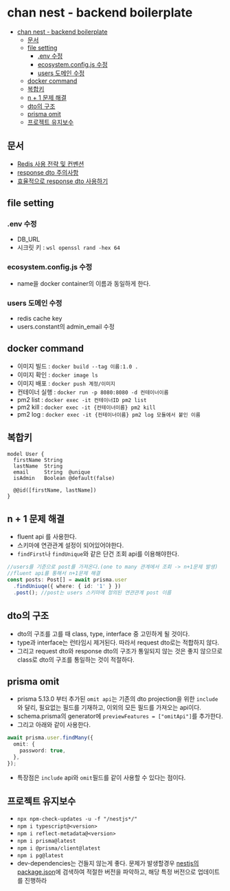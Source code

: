 # chan nest - backend boilerplate

- [chan nest - backend boilerplate](#chan-nest---backend-boilerplate)
  - [문서](#문서)
  - [file setting](#file-setting)
    - [.env 수정](#env-수정)
    - [ecosystem.config.js 수정](#ecosystemconfigjs-수정)
    - [users 도메인 수정](#users-도메인-수정)
  - [docker command](#docker-command)
  - [복합키](#복합키)
  - [n + 1 문제 해결](#n--1-문제-해결)
  - [dto의 구조](#dto의-구조)
  - [prisma omit](#prisma-omit)
  - [프로젝트 유지보수](#프로젝트-유지보수)

## 문서

- [Redis 사용 전략 및 컨벤션](./documents/REDIS_CONVENTION.md)
- [response dto 주의사항](./documents/RESPONSE_DTO_CAUTION.md)
- [효율적으로 response dto 사용하기](./documents/EFFECTIVE_RESPONSE_DTO.md)

## file setting

### .env 수정

- DB_URL
- 시크릿 키 : `wsl openssl rand -hex 64`

### ecosystem.config.js 수정

- name을 docker container의 이름과 동일하게 한다.

### users 도메인 수정

- redis cache key
- users.constant의 admin_email 수정

## docker command

- 이미지 빌드 : `docker build --tag 이름:1.0 .`
- 이미지 확인 : `docker image ls`
- 이미지 배포 : `docker push 계정/이미지`
- 컨테이너 실행 : `docker run -p 8080:8080 -d 컨테이너이름`
- pm2 list : `docker exec -it 컨테이너ID pm2 list`
- pm2 kill : `docker exec -it {컨테이너이름} pm2 kill`
- pm2 log : `docker exec -it {컨테이너이름} pm2 log 모듈에서 붙인 이름`

## 복합키

```prisma
model User {
  firstName String
  lastName  String
  email     String  @unique
  isAdmin   Boolean @default(false)

  @@id([firstName, lastName])
}
```

## n + 1 문제 해결

- fluent api 를 사용한다.
- 스키마에 연관관계 설정이 되어있어야한다.
- `findFirst`나 `findUnique`와 같은 단건 조회 api를 이용해야한다.

```typescript
//users를 기준으로 post를 가져온다.(one to many 관계에서 조회 -> n+1문제 발생)
//fluent api를 통해서 n+1문제 해결
const posts: Post[] = await prisma.user
  .findUniuqe({ where: { id: '1' } })
  .post(); //post는 users 스키마에 정의된 연관관계 post 이름
```

## dto의 구조

- dto의 구조를 고를 때 class, type, interface 중 고민하게 될 것이다.
- type과 interface는 런타임시 제거된다. 따라서 request dto로는 적합하지 않다.
- 그리고 request dto와 response dto의 구조가 통일되지 않는 것은 좋지 않으므로 class로 dto의 구조를 통일하는 것이 적절하다.

## prisma omit

- prisma 5.13.0 부터 추가된 `omit api`는 기존의 dto projection을 위한 `include`와 달리, 필요없는 필드를 기재하고, 이외의 모든 필드를 가져오는 api이다.
- schema.prisma의 generator에 `previewFeatures = ["omitApi"]`를 추가한다.
- 그리고 아래와 같이 사용한다.

```typescript
await prisma.user.findMany({
  omit: {
    password: true,
  },
});
```

- 특장점은 `include` api와 `omit`필드를 같이 사용할 수 있다는 점이다.

## 프로젝트 유지보수

- `npx npm-check-updates -u -f "/nestjs*/"`
- `npm i typescript@<version>`
- `npm i reflect-metadata@<version>`
- `npm i prisma@latest`
- `npm i @prisma/client@latest`
- `npm i pg@latest`
- dev-dependencies는 건들지 않는게 좋다. 문제가 발생할경우 [nestjs의 package.json](https://github.com/nestjs/nest/blob/master/package.json)에 검색하여 적절한 버전을 파악하고, 해당 특정 버전으로 업데이트를 진행하라
